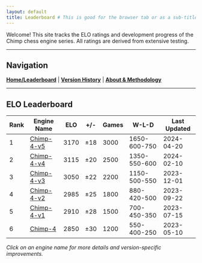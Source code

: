 ```yaml
---
layout: default
title: Leaderboard # This is good for the browser tab or as a sub-title if the theme uses it
---
```


<!-- The theme will already display "ChimpChess Engine Ratings" from _config.yml -->
<!-- So, remove the "# ChimpChess Engine Ratings" heading from here -->

Welcome! This site tracks the ELO ratings and development progress of the Chimp chess engine series. All ratings are derived from extensive testing.

---

## Navigation
[**Home/Leaderboard**](https://quackcoast.github.io/chimp-4) | [**Version History**](version-history.md) | [**About & Methodology**](about.md)

---

## ELO Leaderboard

| Rank | Engine Name         | ELO  | +/- | Games | W-L-D         | Last Updated |
|------|----------------------|------|-----|-------|---------------|--------------|
| 1    | [Chimp-4-v5](https://github.com/quackcoast/chimp-4/blob/main/_engines/chimp-4-v5.md)  | 3170 | ±18 | 3000  | 1650-600-750  | 2024-04-20   |
| 2    | [Chimp-4-v4](https://github.com/quackcoast/chimp-4/blob/main/_engines/chimp-4-v4.md)  | 3115 | ±20 | 2500  | 1350-550-600  | 2024-02-10   |
| 3    | [Chimp-4-v3](https://github.com/quackcoast/chimp-4/blob/main/_engines/chimp-4-v3.md)  | 3050 | ±22 | 2200  | 1150-500-550  | 2023-12-01   |
| 4    | [Chimp-4-v2](https://github.com/quackcoast/chimp-4/blob/main/_engines/chimp-4-v2.md)  | 2985 | ±25 | 1800  | 880-420-500   | 2023-09-22   |
| 5    | [Chimp-4-v1](https://github.com/quackcoast/chimp-4/blob/main/_engines/chimp-4-v1.md)  | 2910 | ±28 | 1500  | 700-450-350   | 2023-07-15   |
| 6    | [Chimp-4](https://github.com/quackcoast/chimp-4/blob/main/_engines/chimp-4.md)      | 2850 | ±30 | 1200  | 550-400-250   | 2023-05-10   |

*Click on an engine name for more details and version-specific improvements.*
